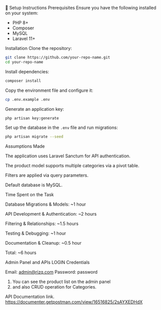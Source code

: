 🚀 Setup Instructions
Prerequisites
Ensure you have the following installed on your system:
- PHP 8+
- Composer
- MySQL
- Laravel 11+

Installation
Clone the repository:
```sh
git clone https://github.com/your-repo-name.git
cd your-repo-name
```
Install dependencies:
```sh
composer install
```
Copy the environment file and configure it:
```sh
cp .env.example .env
```
Generate an application key:
```sh
php artisan key:generate
```
Set up the database in the `.env` file and run migrations:
```sh
php artisan migrate --seed
```


Assumptions Made

The application uses Laravel Sanctum for API authentication.

The product model supports multiple categories via a pivot table.

Filters are applied via query parameters.

Default database is MySQL.


Time Spent on the Task

Database Migrations & Models: ~1 hour

API Development & Authentication: ~2 hours

Filtering & Relationships: ~1.5 hours

Testing & Debugging: ~1 hour

Documentation & Cleanup: ~0.5 hour

Total: ~6 hours



Admin Panel and APIs LOGIN Credentials

Email: admin@rizq.com
Password: password

1. You can see the product list on the admin panel
2. and also CRUD operation for Categories.


API Documentation link.
https://documenter.getpostman.com/view/16516825/2sAYXEDHdX
